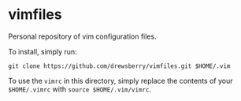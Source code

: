vimfiles
========

Personal repository of vim configuration files. 

To install, simply run:

``` git clone https://github.com/drewsberry/vimfiles.git $HOME/.vim ```

To use the `vimrc` in this directory, simply replace the contents of your `$HOME/.vimrc` with `source $HOME/.vim/vimrc`.
